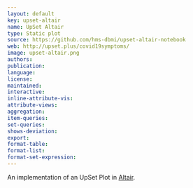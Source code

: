 ```yaml
---
layout: default
key: upset-altair
name: UpSet Altair
type: Static plot
source: https://github.com/hms-dbmi/upset-altair-notebook
web: http://upset.plus/covid19symptoms/
image: upset-altair.png
authors: 
publication: 
language:
license:
maintained: 
interactive: 
inline-attribute-vis: 
attribute-views: 
aggregation: 
item-queries: 
set-queries: 
shows-deviation: 
export: 
format-table: 
format-list: 
format-set-expression: 
---
```


An implementation of an UpSet Plot in [Altair](https://altair-viz.github.io/).